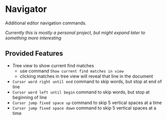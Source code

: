 # Navigator

Additional editor navigation commands.

_Currently this is mostly a personal project, but might expand later to something more interesting_

## Provided Features
- Tree view to show current find matches
  - use command `Show current find matches in view`
  - clicking matches in tree view will reveal that line in the document
- `Cursor word right until end`  command to skip words, but stop at end of line
- `Cursor word left until begin` command to skip words, but stop at beginning of line
- `Cursor jump fixed space up`   command to skip 5 vertical spaces at a time
- `Cursor jump fixed space down` command to skip 5 vertical spaces at a time



